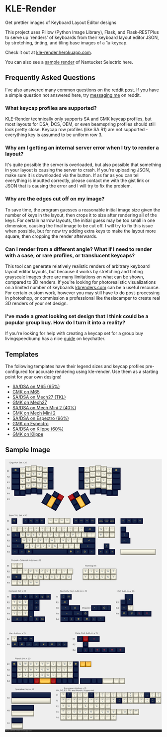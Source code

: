 # KLE-Render
Get prettier images of Keyboard Layout Editor designs

This project uses Pillow (Python Image Library), Flask, and Flask-RESTPlus to serve up 'renders' of keyboards from their keyboard layout editor JSON, by stretching, tinting, and tiling base images of a 1u keycap.

Check it out at [kle-render.herokuapp.com](http://kle-render.herokuapp.com/).

You can also see a [sample render](#sample-image) of Nantucket Selectric here.

## Frequently Asked Questions
I've also answered many common questions on the [reddit post](http://www.reddit.com/r/MechanicalKeyboards/6cvk61). If you have a simple question not answered here, try [messaging me](https://www.reddit.com/user/CQ_Cumbers/) on reddit.

### What keycap profiles are supported?
KLE-Render technically only supports SA and GMK keycap profiles, but most layouts for DSA, DCS, OEM, or even beamspring profiles should still look pretty close. Keycap row profiles (like SA R1) are not supported - everything key is assumed to be uniform row 3.

### Why am I getting an internal server error when I try to render a layout?
It's quite possible the server is overloaded, but also possible that something in your layout is causing the server to crash. If you're uploading JSON, make sure it is downloaded via the button. If as far as you can tell everything is inputted correctly, please contact me with the gist link or JSON that is causing the error and I will try to fix the problem.

### Why are the edges cut off on my image?
To save time, the program guesses a reasonable initial image size given the number of keys in the layout, then crops it to size after rendering all of the keys. For certain narrow layouts, the initial guess may be too small in one dimension, causing the final image to be cut off. I will try to fix this issue when possible, but for now try adding extra keys to make the layout more square, then cropping the render afterwards.

### Can I render from a different angle? What if I need to render with a case, or rare profiles, or translucent keycaps?
This tool can generate relatively realistic renders of arbitrary keyboard layout editor layouts, but because it works by stretching and tinting grayscale images there are many limitations on what can be shown, compared to 3D renders. If you're looking for photorealistic visualizations on a limited number of keyboards [kbrenders.com](http://www.kbrenders.com) can be a useful resource. For certain custom work, however you may still have to do post-processing in photoshop, or commission a professional like thesiscamper to create real 3D renders of your set design.

### I've made a great looking set design that I think could be a popular group buy. How do I turn it into a reality?
If you're looking for help with creating a keycap set for a group buy livingspeedbump has a nice [guide](https://www.keychatter.com/2015/10/10/how-to-create-a-keycap-set-for-a-group-buy/) on keychatter.

## Templates
The following templates have their legend sizes and keycap profiles pre-configured for accurate rendering using kle-render. Use them as a starting point for your own designs!

- [SA/DSA on M65 (65%)](http://www.keyboard-layout-editor.com/#/gists/3ca3649e1d048134ddd0e835d1dd735b)
- [GMK on M65](http://www.keyboard-layout-editor.com/#/gists/4319599274157d2a0dd0e38328b76878)
- [SA/DSA on Mech27 (TKL)](http://www.keyboard-layout-editor.com/#/gists/10629d008a99d8d6eb6f8c59414b5dd8)
- [GMK on Mech27](http://www.keyboard-layout-editor.com/#/gists/6e6692825b348f40c040ca9750e469a8)
- [SA/DSA on Mech Mini 2 (40%)](http://www.keyboard-layout-editor.com/#/gists/ea2a231112ffceae047494ac9a93e706)
- [GMK on Mech Mini 2](http://www.keyboard-layout-editor.com/#/gists/eed1f1854dda3999bcdd730f0143c627)
- [SA/DSA on Espectro (96%)](http://www.keyboard-layout-editor.com/#/gists/6b996bea3ebf8a85866ddea606e25de4)
- [GMK on Espectro](http://www.keyboard-layout-editor.com/#/gists/6a03012a82e7bbca14db635142913a7)
- [SA/DSA on Klippe (60%)](http://www.keyboard-layout-editor.com/#/gists/f8369e8d6ae12c6d30bbf6db9731bca5)
- [GMK on Klippe](http://www.keyboard-layout-editor.com/#/gists/c2aedbf20e6a1ee5320a0f89b114d6da)

## Sample Image
![Sample Render](render_output.png)
